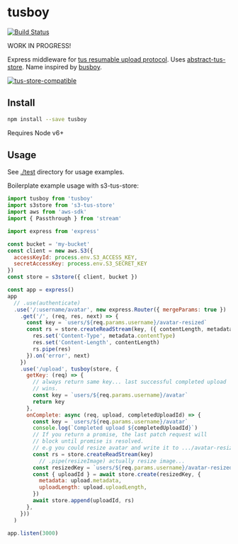 # tusboy

[![Build Status](https://travis-ci.org/blockai/tusboy.svg?branch=master)](https://travis-ci.org/blockai/tusboy)

WORK IN PROGRESS!

Express middleware for [tus resumable upload protocol](http://tus.io/).
Uses [abstract-tus-store](https://github.com/blockai/abstract-tus-store).
Name inspired by [busboy](https://github.com/mscdex/busboy).

[![tus-store-compatible](https://github.com/blockai/abstract-tus-store/raw/master/badge.png)](https://github.com/blockai/abstract-tus-store)

## Install

```bash
npm install --save tusboy
```

Requires Node v6+

## Usage

See [./test](./test) directory for usage examples.

Boilerplate example usage with s3-tus-store:

```javascript
import tusboy from 'tusboy'
import s3store from 's3-tus-store'
import aws from 'aws-sdk'
import { Passthrough } from 'stream'

import express from 'express'

const bucket = 'my-bucket'
const client = new aws.S3({
  accessKeyId: process.env.S3_ACCESS_KEY,
  secretAccessKey: process.env.S3_SECRET_KEY
})
const store = s3store({ client, bucket })

const app = express()
app
  // .use(authenticate)
  .use('/:username/avatar', new express.Router({ mergeParams: true })
    .get('/', (req, res, next) => {
      const key = `users/${req.params.username}/avatar-resized`
      const rs = store.createReadStream(key, ({ contentLength, metadata }) => {
        res.set('Content-Type', metadata.contentType)
        res.set('Content-Length', contentLength)
        rs.pipe(res)
      }).on('error', next)
    })
    .use('/upload', tusboy(store, {
      getKey: (req) => {
        // always return same key... last successful completed upload
        // wins.
        const key = `users/${req.params.username}/avatar`
        return key
      },
      onComplete: async (req, upload, completedUploadId) => {
        const key = `users/${req.params.username}/avatar`
        console.log(`Completed upload ${completedUploadId}`)
        // If you return a promise, the last patch request will
        // block until promise is resolved.
        // e.g you could resize avatar and write it to .../avatar-resized
        const rs = store.createReadStream(key)
          // .pipe(resizeImage) actually resize image...
        const resizedKey = `users/${req.params.username}/avatar-resized`
        const { uploadId } = await store.create(resizedKey, {
          metadata: upload.metadata,
          uploadLength: upload.uploadLength,
        })
        await store.append(uploadId, rs)
      },
    }))
  )

app.listen(3000)
```